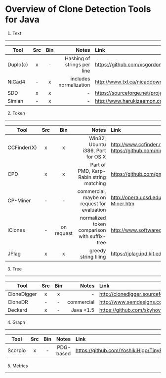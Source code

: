 Overview of Clone Detection Tools for Java
===========

1. Text
------
| Tool        | Src | Bin | Notes                       | Link 
| ----------- |:---:|:---:|----------------------------:|:-----
| Duplo(c)    | x   | -   | Hashing of strings per line | https://github.com/xsgordon/duplo-fork
| NiCad4      | -   | x   | includes normalization      | http://www.txl.ca/nicaddownload.html
| SDD         | x   | x   | -                           | https://sourceforge.net/projects/sddforeclipse/
| Simian      | -   | x   | -                           | http://www.harukizaemon.com/simian/index.html

2. Token
--------

| Tool        | Src | Bin | Notes        | Link 
| ----------- |:---:|:---:|-------------:|:-----
| CCFinder(X) | x   | x   | Win32, Ubuntu i386, Port for OS X | http://www.ccfinder.net/ccfinderx.html, https://github.com/nicbet/ccfinderx-osx
| CPD         | x   | x   | Part of PMD, Karp-Rabin string matching | https://github.com/pmd/pmd
| CP-Miner    | -   | -   | commercial, maybe on request for evaluation | http://opera.ucsd.edu/Projects/ARTS/CP-Miner.htm
| iClones     | -   | on request | normalized token comparison with suffix-tree | http://www.softwareclones.org/geticlones.php
| JPlag       | x   | x   | greedy string tiling | https://jplag.ipd.kit.edu

3. Tree
--------

| Tool        | Src | Bin | Notes           | Link 
| ----------- |:---:|:---:|----------------:|:-----
| CloneDigger | x   | x   | -               | http://clonedigger.sourceforge.net/download.html
| CloneDR     | -   | -   | commercial      | http://www.semdesigns.com/products/clone/JavaCloneDR.html
| Deckard     | x   | -   | Java <1.5       | https://github.com/skyhover/Deckard

4. Graph
---------
| Tool        | Src | Bin | Notes           | Link 
| ----------- |:---:|:---:|----------------:|:-----
| Scorpio     | x   | -   | PDG-based       | https://github.com/YoshikiHigo/TinyPDG/tree/master/TinyPDG/src/yoshikihigo/tinypdg/scorpio

5. Metrics
----------

